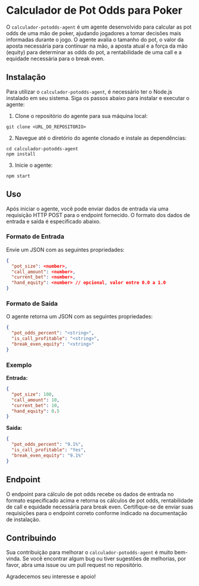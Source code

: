 # Calculador de Pot Odds para Poker

O `calculador-potodds-agent` é um agente desenvolvido para calcular as pot odds de uma mão de poker, ajudando jogadores a tomar decisões mais informadas durante o jogo. O agente avalia o tamanho do pot, o valor da aposta necessária para continuar na mão, a aposta atual e a força da mão (equity) para determinar as odds do pot, a rentabilidade de uma call e a equidade necessária para o break even.

## Instalação

Para utilizar o `calculador-potodds-agent`, é necessário ter o Node.js instalado em seu sistema. Siga os passos abaixo para instalar e executar o agente:

1. Clone o repositório do agente para sua máquina local:
```
git clone <URL_DO_REPOSITORIO>
```

2. Navegue até o diretório do agente clonado e instale as dependências:
```
cd calculador-potodds-agent
npm install
```

3. Inicie o agente:
```
npm start
```

## Uso

Após iniciar o agente, você pode enviar dados de entrada via uma requisição HTTP POST para o endpoint fornecido. O formato dos dados de entrada e saída é especificado abaixo.

### Formato de Entrada

Envie um JSON com as seguintes propriedades:

```json
{
  "pot_size": <number>,
  "call_amount": <number>,
  "current_bet": <number>,
  "hand_equity": <number> // opcional, valor entre 0.0 a 1.0
}
```

### Formato de Saída

O agente retorna um JSON com as seguintes propriedades:

```json
{
  "pot_odds_percent": "<string>",
  "is_call_profitable": "<string>",
  "break_even_equity": "<string>"
}
```

### Exemplo

**Entrada:**

```json
{
  "pot_size": 100,
  "call_amount": 10,
  "current_bet": 10,
  "hand_equity": 0.5
}
```

**Saída:**

```json
{
  "pot_odds_percent": "9.1%",
  "is_call_profitable": "Yes",
  "break_even_equity": "9.1%"
}
```

## Endpoint

O endpoint para cálculo de pot odds recebe os dados de entrada no formato especificado acima e retorna os cálculos de pot odds, rentabilidade de call e equidade necessária para break even. Certifique-se de enviar suas requisições para o endpoint correto conforme indicado na documentação de instalação.

## Contribuindo

Sua contribuição para melhorar o `calculador-potodds-agent` é muito bem-vinda. Se você encontrar algum bug ou tiver sugestões de melhorias, por favor, abra uma issue ou um pull request no repositório.

Agradecemos seu interesse e apoio!
